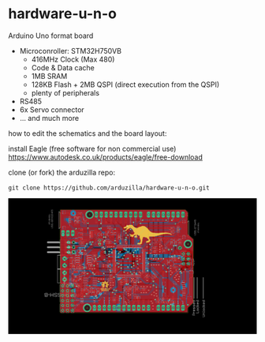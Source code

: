 # hardware-u-n-o

Arduino Uno format board

- Microconroller: STM32H750VB 
  - 416MHz Clock (Max 480)
  - Code & Data cache
  - 1MB SRAM
  - 128KB Flash + 2MB QSPI (direct execution from the QSPI)
  - plenty of peripherals
- RS485
- 6x Servo connector
- ... and much more

how to edit the schematics and the board layout:

install Eagle (free software for non commercial use)  https://www.autodesk.co.uk/products/eagle/free-download

clone (or fork) the arduzilla repo:
```
git clone https://github.com/arduzilla/hardware-u-n-o.git
```


![arduzilla](/arduzilla.png)


